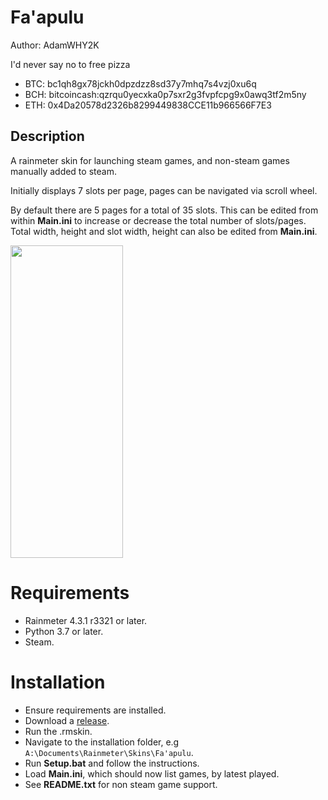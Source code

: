 # Fa'apulu
Author: AdamWHY2K

I'd never say no to free pizza
* BTC: bc1qh8gx78jckh0dpzdzz8sd37y7mhq7s4vzj0xu6q
* BCH: bitcoincash:qzrqu0yecxka0p7sxr2g3fvpfcpg9x0awq3tf2m5ny
* ETH: 0x4Da20578d2326b8299449838CCE11b966566F7E3

## Description
A rainmeter skin for launching steam games, and non-steam games manually added to steam. 

Initially displays 7 slots per page, pages can be navigated via scroll wheel. 

By default there are 5 pages for a total of 35 slots. This can be edited from within **Main.ini** to increase or decrease the total number of slots/pages. Total width, height and slot width, height can also be edited from **Main.ini**.

<img src="https://user-images.githubusercontent.com/68286215/127569067-8b73f156-32ac-448d-8d6b-de79335cf354.gif" width="180" height="500">

# Requirements
* Rainmeter 4.3.1 r3321 or later.
* Python 3.7 or later.
* Steam.

# Installation
* Ensure requirements are installed.
* Download a [release](https://github.com/AdamWHY2K/Fa-apulu/releases).
* Run the .rmskin.
* Navigate to the installation folder, e.g `A:\Documents\Rainmeter\Skins\Fa'apulu`.
* Run **Setup.bat** and follow the instructions.
* Load **Main.ini**, which should now list games, by latest played.
* See **README.txt** for non steam game support.
